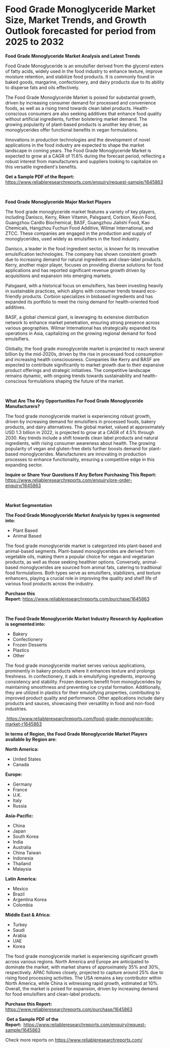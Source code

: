 <p><h1>Food Grade Monoglyceride Market Size, Market Trends, and Growth Outlook forecasted for period from 2025 to 2032</h1></p><p><strong>Food Grade Monoglyceride Market Analysis and Latest Trends</strong></p>
<p><p>Food Grade Monoglyceride is an emulsifier derived from the glycerol esters of fatty acids, widely used in the food industry to enhance texture, improve moisture retention, and stabilize food products. It is commonly found in baked goods, margarine, confectionery, and dairy products due to its ability to disperse fats and oils effectively. </p><p>The Food Grade Monoglyceride Market is poised for substantial growth, driven by increasing consumer demand for processed and convenience foods, as well as a rising trend towards clean label products. Health-conscious consumers are also seeking additives that enhance food quality without artificial ingredients, further bolstering market demand. The growing popularity of plant-based products is another key driver, as monoglycerides offer functional benefits in vegan formulations. </p><p>Innovations in production technologies and the development of novel applications in the food industry are expected to shape the market landscape in coming years. The Food Grade Monoglyceride Market is expected to grow at a CAGR of 11.6% during the forecast period, reflecting a robust interest from manufacturers and suppliers looking to capitalize on this versatile ingredient's benefits.</p></p>
<p><strong>Get a Sample PDF of the Report:&nbsp;</strong> <a href="https://www.reliableresearchreports.com/enquiry/request-sample/1645863?utm_campaign=3349&utm_medium=2&utm_source=Github&utm_content=ia&utm_term=29032025&utm_id=food-grade-monoglyceride">https://www.reliableresearchreports.com/enquiry/request-sample/1645863</a></p>
<p>&nbsp;</p>
<p><strong>Food Grade Monoglyceride Major Market Players</strong></p>
<p><p>The food grade monoglyceride market features a variety of key players, including Danisco, Kerry, Riken Vitamin, Palsgaard, Corbion, Kevin Food, Guangzhou Cardlo Biochemical, BASF, Guangzhou Jialishi Food, Kao Chemicals, Hangzhou Fuchun Food Additive, Wilmar International, and ZTCC. These companies are engaged in the production and supply of monoglycerides, used widely as emulsifiers in the food industry.</p><p>Danisco, a leader in the food ingredient sector, is known for its innovative emulsification technologies. The company has shown consistent growth due to increasing demand for natural ingredients and clean-label products. Kerry, another major player, focuses on providing diverse solutions for food applications and has reported significant revenue growth driven by acquisitions and expansion into emerging markets.</p><p>Palsgaard, with a historical focus on emulsifiers, has been investing heavily in sustainable practices, which aligns with consumer trends toward eco-friendly products. Corbion specializes in biobased ingredients and has expanded its portfolio to meet the rising demand for health-oriented food additives. </p><p>BASF, a global chemical giant, is leveraging its extensive distribution network to enhance market penetration, ensuring strong presence across various geographies. Wilmar International has strategically expanded its operations in Asia, capitalizing on the growing regional demand for food emulsifiers.</p><p>Globally, the food grade monoglyceride market is projected to reach several billion by the mid-2020s, driven by the rise in processed food consumption and increasing health consciousness. Companies like Kerry and BASF are expected to contribute significantly to market growth due to their expansive product offerings and strategic initiatives. The competitive landscape remains dynamic, with ongoing trends towards sustainability and health-conscious formulations shaping the future of the market.</p></p>
<p>&nbsp;</p>
<p><strong>What Are The Key Opportunities For Food Grade Monoglyceride Manufacturers?</strong></p>
<p><p>The food grade monoglyceride market is experiencing robust growth, driven by increasing demand for emulsifiers in processed foods, bakery products, and dairy alternatives. The global market, valued at approximately USD 1.3 billion in 2022, is projected to grow at a CAGR of 4.5% through 2030. Key trends include a shift towards clean label products and natural ingredients, with rising consumer awareness about health. The growing popularity of vegan and gluten-free diets further boosts demand for plant-based monoglycerides. Manufacturers are innovating in production processes to enhance functionality, ensuring a competitive edge in this expanding sector.</p></p>
<p><strong>Inquire or Share Your Questions If Any Before Purchasing This Report:</strong> <a href="https://www.reliableresearchreports.com/enquiry/pre-order-enquiry/1645863?utm_campaign=3349&utm_medium=2&utm_source=Github&utm_content=ia&utm_term=29032025&utm_id=food-grade-monoglyceride">https://www.reliableresearchreports.com/enquiry/pre-order-enquiry/1645863</a></p>
<p>&nbsp;</p>
<p><strong>Market Segmentation</strong></p>
<p><strong>The Food Grade Monoglyceride Market Analysis by types is segmented into:</strong></p>
<p><ul><li>Plant Based</li><li>Animal Based</li></ul></p>
<p><p>The food grade monoglyceride market is categorized into plant-based and animal-based segments. Plant-based monoglycerides are derived from vegetable oils, making them a popular choice for vegan and vegetarian products, as well as those seeking healthier options. Conversely, animal-based monoglycerides are sourced from animal fats, catering to traditional food formulations. Both types serve as emulsifiers, stabilizers, and texture enhancers, playing a crucial role in improving the quality and shelf life of various food products across the industry.</p></p>
<p><strong>Purchase this Report:&nbsp;</strong><a href="https://www.reliableresearchreports.com/purchase/1645863?utm_campaign=3349&utm_medium=2&utm_source=Github&utm_content=ia&utm_term=29032025&utm_id=food-grade-monoglyceride">https://www.reliableresearchreports.com/purchase/1645863</a></p>
<p>&nbsp;</p>
<p><strong>The Food Grade Monoglyceride Market Industry Research by Application is segmented into:</strong></p>
<p><ul><li>Bakery</li><li>Confectionery</li><li>Frozen Desserts</li><li>Plastics</li><li>Other</li></ul></p>
<p><p>The food grade monoglyceride market serves various applications, prominently in bakery products where it enhances texture and prolongs freshness. In confectionery, it aids in emulsifying ingredients, improving consistency and stability. Frozen desserts benefit from monoglycerides by maintaining smoothness and preventing ice crystal formation. Additionally, they are utilized in plastics for their emulsifying properties, contributing to improved product quality and performance. Other applications include dairy products and sauces, showcasing their versatility in food and non-food industries.</p></p>
<p><a href="https://www.reliableresearchreports.com/food-grade-monoglyceride-market-r1645863?utm_campaign=3349&utm_medium=2&utm_source=Github&utm_content=ia&utm_term=29032025&utm_id=food-grade-monoglyceride">&nbsp;https://www.reliableresearchreports.com/food-grade-monoglyceride-market-r1645863</a></p>
<p><strong>In terms of Region, the Food Grade Monoglyceride Market Players available by Region are:</strong></p>
<p>
    <p> <strong> North America: </strong>
        <ul>
            <li>United States</li>
            <li>Canada</li>
        </ul>
        </p> 
    <p> <strong> Europe: </strong>
        <ul>
            <li>Germany</li>
            <li>France</li>
            <li>U.K.</li>
            <li>Italy</li>
            <li>Russia</li>
        </ul>
        </p> 
    <p> <strong> Asia-Pacific: </strong>
        <ul>
            <li>China</li>
            <li>Japan</li>
            <li>South Korea</li>
            <li>India</li>
            <li>Australia</li>
            <li>China Taiwan</li>
            <li>Indonesia</li>
            <li>Thailand</li>
            <li>Malaysia</li>
        </ul>
        </p> 
    <p> <strong> Latin America: </strong>
        <ul>
            <li>Mexico</li>
            <li>Brazil</li>
            <li>Argentina Korea</li>
            <li>Colombia</li>
        </ul>
        </p> 
    <p> <strong> Middle East & Africa: </strong>
        <ul>
            <li>Turkey</li>
            <li>Saudi</li>
            <li>Arabia</li>
            <li>UAE</li>
            <li>Korea</li>
        </ul>
    </p>
    </p>
<p><p>The food grade monoglyceride market is experiencing significant growth across various regions. North America and Europe are anticipated to dominate the market, with market shares of approximately 35% and 30%, respectively. APAC follows closely, projected to capture around 25% due to rising food processing activities. The USA remains a key contributor within North America, while China is witnessing rapid growth, estimated at 10%. Overall, the market is poised for expansion, driven by increasing demand for food emulsifiers and clean-label products.</p></p>
<p><strong>Purchase this Report: </strong><a href="https://www.reliableresearchreports.com/purchase/1645863?utm_campaign=3349&utm_medium=2&utm_source=Github&utm_content=ia&utm_term=29032025&utm_id=food-grade-monoglyceride">https://www.reliableresearchreports.com/purchase/1645863</a></p>
<p>&nbsp;<strong>Get a Sample PDF of the Report:&nbsp;&nbsp;</strong><a href="https://www.reliableresearchreports.com/enquiry/request-sample/1645863?utm_campaign=3349&utm_medium=2&utm_source=Github&utm_content=ia&utm_term=29032025&utm_id=food-grade-monoglyceride">https://www.reliableresearchreports.com/enquiry/request-sample/1645863</a></p>
<p><strong></strong></p>
<p>Check more reports on <a href="https://www.reliableresearchreports.com/?utm_campaign=3349&utm_medium=2&utm_source=Github&utm_content=ia&utm_term=29032025&utm_id=food-grade-monoglyceride">https://www.reliableresearchreports.com/</a></p>